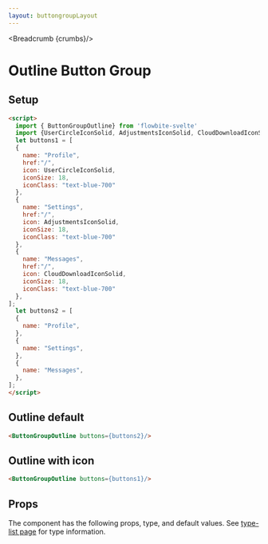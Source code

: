 ```yaml
---
layout: buttongroupLayout
---
```


<script>
  import { ButtonGroupOutline, Table, TableDefaultRow, Breadcrumb } from '$lib/index'
  import {UserCircleIconSolid, AdjustmentsIconSolid, CloudDownloadIconSolid} from "@codewithshin/svelte-heroicons"
  
  import componentProps from '../props/ButtonGroupOutline.json'
  // Props table
  export let items = componentProps.props
	let propHeader = ['Name', 'Type', 'Default']
	// console.log(items)
	let divClass='w-full relative overflow-x-auto shadow-md sm:rounded-lg'


  let buttons1 = [
  {
    name: "Profile",
    href:"/",
    icon: UserCircleIconSolid,
    iconSize: 18,
    iconClass: "text-blue-700"
  },
  {
    name: "Settings",
    href:"/",
    icon: AdjustmentsIconSolid,
    iconSize: 18,
    iconClass: "text-blue-700"
  },
  {
    name: "Messages",
    href:"/",
    icon: CloudDownloadIconSolid,
    iconSize: 18,
    iconClass: "text-blue-700"
  },
];
  let buttons2 = [
  {
    name: "Profile",
  },
  {
    name: "Settings",
  },
  {
    name: "Messages",
  },
];

  let crumbs = [
    {
      label:'Home',
      href:'/'
    },
    {
      label:'Button groups',
      href:'/button-groups/'
    },
    {
      label:'Button group outline',
      href:'/button-groups/outline'
    },
  ]
</script>

<Breadcrumb {crumbs}/>

<h1 class="text-3xl w-full dark:text-white py-8">Outline Button Group</h1>

<h2 class="text-2xl w-full text-gray-900 dark:text-white py-8">Setup</h2>

```html
<script>
  import { ButtonGroupOutline} from 'flowbite-svelte'
  import {UserCircleIconSolid, AdjustmentsIconSolid, CloudDownloadIconSolid} from "@codewithshin/svelte-heroicons"
  let buttons1 = [
  {
    name: "Profile",
    href:"/",
    icon: UserCircleIconSolid,
    iconSize: 18,
    iconClass: "text-blue-700"
  },
  {
    name: "Settings",
    href:"/",
    icon: AdjustmentsIconSolid,
    iconSize: 18,
    iconClass: "text-blue-700"
  },
  {
    name: "Messages",
    href:"/",
    icon: CloudDownloadIconSolid,
    iconSize: 18,
    iconClass: "text-blue-700"
  },
];
  let buttons2 = [
  {
    name: "Profile",
  },
  {
    name: "Settings",
  },
  {
    name: "Messages",
  },
];
</script>
```

<h2 class="text-2xl w-full dark:text-white py-4">Outline default</h2>

<div
  class="container flex flex-wrap justify-center rounded-xl mx-auto bg-gradient-to-r bg-white dark:bg-gray-900 border border-gray-200 dark:border-gray-700 p-2 sm:p-6">
  <ButtonGroupOutline buttons={buttons2}/>
</div>

```html
<ButtonGroupOutline buttons={buttons2}/>
```


<h2 class="text-2xl w-full dark:text-white py-4">Outline with icon</h2>

<div
  class="container flex flex-wrap justify-center rounded-xl mx-auto bg-gradient-to-r bg-white dark:bg-gray-900 border border-gray-200 dark:border-gray-700 p-2 sm:p-6">
  
<ButtonGroupOutline buttons={buttons1}/>
</div>

```html
<ButtonGroupOutline buttons={buttons1}/>
```


<h2 class="text-2xl w-full text-gray-900 dark:text-white py-8">Props</h2>

<p>The component has the following props, type, and default values. See <a href="/type-list" class="text-blue-600 hover:underline dark:text-blue-500">type-list page</a> for type information.</p>

<Table header={propHeader} {divClass} >
  <TableDefaultRow {items} rowState='hover' />
</Table>
